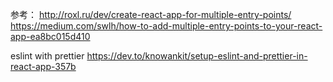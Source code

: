 参考： 
    http://roxl.ru/dev/create-react-app-for-multiple-entry-points/
    https://medium.com/swlh/how-to-add-multiple-entry-points-to-your-react-app-ea8bc015d410

eslint with prettier
    https://dev.to/knowankit/setup-eslint-and-prettier-in-react-app-357b